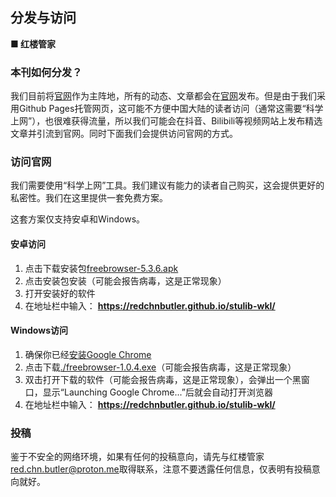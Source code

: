 ## 分发与访问

**■ 红楼管家**

### 本刊如何分发？

我们目前将[官网](https://redchnbutler.github.io/stulib-wkl/)作为主阵地，所有的动态、文章都会在[官网](https://redchnbutler.github.io/stulib-wkl/)发布。但是由于我们采用Github Pages托管网页，这可能不方便中国大陆的读者访问（通常这需要“科学上网”），也很难获得流量，所以我们可能会在抖音、Bilibili等视频网站上发布精选文章并引流到官网。同时下面我们会提供访问官网的方式。

### 访问官网

我们需要使用“科学上网”工具。我们建议有能力的读者自己购买，这会提供更好的私密性。我们在这里提供一套免费方案。

这套方案仅支持安卓和Windows。

#### 安卓访问

1. 点击下载安装包[freebrowser-5.3.6.apk](./freebrowser-5.3.6.apk)
2. 点击安装包安装（可能会报告病毒，这是正常现象）
3. 打开安装好的软件
4. 在地址栏中输入： **https://redchnbutler.github.io/stulib-wkl/**

#### Windows访问

1. 确保你已经[安装Google Chrome](https://www.google.cn/intl/en-US/chrome/)
2. 点击下载[./freebrowser-1.0.4.exe](./freebrowser-1.0.4.exe)（可能会报告病毒，这是正常现象）
3. 双击打开下载的软件（可能会报告病毒，这是正常现象），会弹出一个黑窗口，显示“Launching Google Chrome...”后就会自动打开浏览器
4. 在地址栏中输入： **https://redchnbutler.github.io/stulib-wkl/**

### 投稿

鉴于不安全的网络环境，如果有任何的投稿意向，请先与红楼管家[red.chn.butler@proton.me](red.chn.butler@proton.me)取得联系，注意不要透露任何信息，仅表明有投稿意向就好。

